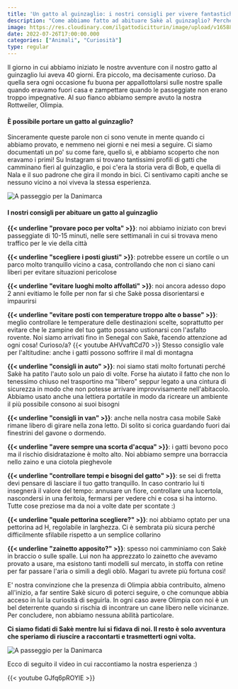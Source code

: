 ```yaml
---
title: 'Un gatto al guinzaglio: i nostri consigli per vivere fantastiche avventure' 
description: "Come abbiamo fatto ad abituare Sakè al guinzaglio? Perché questa scelta? Soprattutto, è possibile farlo?"
image: https://res.cloudinary.com/ilgattodicitturin/image/upload/v1658859417/Articoli/gatto_gunzaglio_3_enccst.jpg
date: 2022-07-26T17:00:00.000
categories: ["Animali", "Curiosità"]
type: regular
---
```

Il giorno in cui abbiamo iniziato le nostre avventure con il nostro gatto al guinzaglio lui aveva 40 giorni. Era piccolo, ma decisamente curioso. Da quella sera ogni occasione fu buona per appallottolarsi sulle nostre spalle quando eravamo fuori casa e zampettare quando le passeggiate non erano troppo impegnative. Al suo fianco abbiamo sempre avuto la nostra Rottweiler, Olimpia. 

#### È possibile portare un gatto al guinzaglio?

Sinceramente queste parole non ci sono venute in mente quando ci abbiamo provato, e nemmeno nei giorni e nei mesi a seguire. Ci siamo documentati un po' su come fare, quello sì, e abbiamo scoperto che non eravamo i primi! Su Instagram si trovano tantissimi profili di gatti che camminano fieri al guinzaglio, e poi c'era la storia vera di Bob, e quella di Nala e il suo padrone che gira il mondo in bici. Ci sentivamo capiti anche se nessuno vicino a noi viveva la stessa esperienza.

![A passeggio per la Danimarca](https://res.cloudinary.com/ilgattodicitturin/image/upload/v1658859422/Articoli/gatto_guinzaglio_2_v7bb9k.jpg)

#### I nostri consigli per abituare un gatto al guinzaglio

**{{< underline "provare poco per volta" >}}**: noi abbiamo iniziato con brevi passeggiate di 10-15 minuti, nelle sere settimanali in cui si trovava meno traffico per le vie della città

**{{< underline "scegliere i posti giusti" >}}**: potrebbe essere un cortile o un parco molto tranquillo vicino a casa, controllando che non ci siano cani liberi per evitare situazioni pericolose

**{{< underline "evitare luoghi molto affollati" >}}**: noi ancora adesso dopo 2 anni evitiamo le folle per non far sì che Sakè possa disorientarsi e impaurirsi

**{{< underline "evitare posti con temperature troppo alte o basse" >}}**: meglio controllare le temperature delle destinazioni scelte, soprattutto per evitare che le zampine del tuo gatto possano ustionarsi con l'asfalto rovente. Noi siamo arrivati fino in Senegal con Sakè, facendo attenzione ad ogni cosa! Curioso/a?
{{< youtube AHVvaftCd70 >}}
Stesso consiglio vale per l'altitudine: anche i gatti possono soffrire il mal di montagna

**{{< underline "consigli in auto" >}}**: noi siamo stati molto fortunati perché Sakè ha patito l'auto solo un paio di volte. Forse ha aiutato il fatto che non lo tenessimo chiuso nel trasportino ma "libero" seppur legato a una cintura di sicurezza in modo che non potesse arrivare improvvisamente nell'abitacolo. Abbiamo usato anche una lettiera portatile in modo da ricreare un ambiente il più possibile consono ai suoi bisogni

**{{< underline "consigli in van" >}}**: anche nella nostra casa mobile Sakè rimane libero di girare nella zona letto. Di solito si corica guardando fuori dai finestrini del gavone o dormendo.

**{{< underline "avere sempre una scorta d'acqua" >}}**: i gatti bevono poco ma il rischio disidratazione è molto alto. Noi abbiamo sempre una borraccia nello zaino e una ciotola pieghevole

**{{< underline "controllare tempi e bisogni del gatto" >}}**: se sei di fretta devi pensare di lasciare il tuo gatto tranquillo. In caso contrario lui ti insegnerà il valore del tempo: annusare un fiore, controllare una lucertola, nascondersi in una feritoia, fermarsi per vedere chi e cosa si ha intorno. Tutte cose preziose ma da noi a volte date per scontate :)

**{{< underline "quale pettorina scegliere?" >}}**: noi abbiamo optato per una pettorina ad H, regolabile in larghezza. Ci è sembrata più sicura perché difficilmente sfilabile rispetto a un semplice collarino

**{{< underline "zainetto apposito?" >}}**: spesso noi camminiamo con Sakè in braccio o sulle spalle. Lui non ha apprezzato lo zainetto che avevamo provato a usare, ma esistono tanti modelli sul mercato, in stoffa con retine per far passare l'aria o simili a degli oblò. Magari tu avrete più fortuna così!


E' nostra convinzione che la presenza di Olimpia abbia contribuito, almeno all'inizio, a far sentire Sakè sicuro di poterci seguire, o che comunque abbia acceso in lui la curiosità di seguirla. In ogni caso avere Olimpia con noi è un bel deterrente quando si rischia di incontrare un cane libero nelle vicinanze.
Per concludere, non abbiamo nessuna abilità particolare. 

**Ci siamo fidati di Sakè mentre lui si fidava di noi. Il resto è solo avventura che speriamo di riuscire a raccontarti e trasmetterti ogni volta.**

![A passeggio per la Danimarca](https://res.cloudinary.com/ilgattodicitturin/image/upload/v1658859432/Articoli/gatto_gunzaglio_zceav5.jpg)

Ecco di seguito il video in cui raccontiamo la nostra esperienza :)

{{< youtube GJfq6pROYlE >}}
